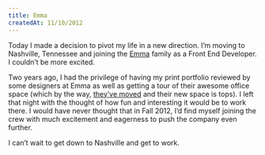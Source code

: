 ```yaml
---
title: Emma
createdAt: 11/10/2012
---
```

Today I made a decision to pivot my life in a new direction. I’m moving to Nashville, Tennessee and joining the [Emma](http://myemma.com/) family as a Front End Developer. I couldn’t be more excited.

Two years ago, I had the privilege of having my print portfolio reviewed by some designers at Emma as well as getting a tour of their awesome office space (which by the way, [they’ve moved](https://maps.google.com/maps?q=9+Lea+Avenue,+Nashville,+TN&hl=en&hnear=9+Lea+Ave,+Nashville,+Tennessee+37210&gl=us&t=h&z=16) and their new space is tops). I left that night with the thought of how fun and interesting it would be to work there. I would have never thought that in Fall 2012, I’d find myself joining the crew with much excitement and eagerness to push the company even further.

I can’t wait to get down to Nashville and get to work.
